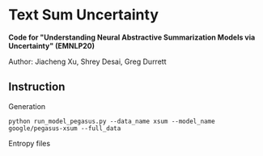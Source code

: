 # Text Sum Uncertainty

**Code for "Understanding Neural Abstractive Summarization Models via Uncertainty" (EMNLP20)**


Author: Jiacheng Xu, Shrey Desai, Greg Durrett

## Instruction

Generation

`python run_model_pegasus.py --data_name xsum --model_name google/pegasus-xsum --full_data`

Entropy files

# 